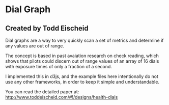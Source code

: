 # Dial Graph
## Created by Todd Eischeid

Dial graphs are a way to very quickly scan a set of metrics and determine if any values are out of range.

The concept is based in past avaiation research on check reading, which shows that pilots could discern out
of range values of an array of 16 dials with exposure times of only a fraction of a second.

I implemented this in d3js, and the example files here intentionally do not use any other frameworks, in order
to keep it simple and understandable.

You can read the detailed paper at: http://www.toddeischeid.com/#!/designs/health-dials